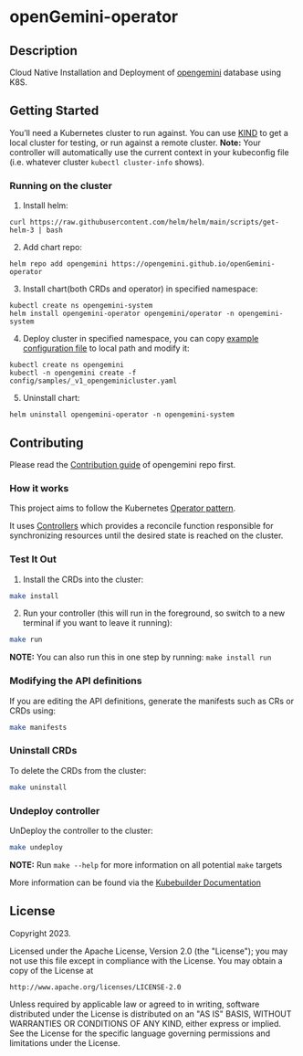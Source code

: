 # openGemini-operator

## Description
Cloud Native Installation and Deployment of [opengemini](https://github.com/openGemini/openGemini) database using K8S.

## Getting Started
You’ll need a Kubernetes cluster to run against. You can use [KIND](https://sigs.k8s.io/kind) to get a local cluster for testing, or run against a remote cluster.
**Note:** Your controller will automatically use the current context in your kubeconfig file (i.e. whatever cluster `kubectl cluster-info` shows).

### Running on the cluster

1. Install helm:

```
curl https://raw.githubusercontent.com/helm/helm/main/scripts/get-helm-3 | bash
```

2. Add chart repo:

```
helm repo add opengemini https://opengemini.github.io/openGemini-operator
```

3. Install chart(both CRDs and operator) in specified namespace:

```
kubectl create ns opengemini-system
helm install opengemini-operator opengemini/operator -n opengemini-system
```

4. Deploy cluster in specified namespace, you can copy [example configuration file](config/samples/_v1_opengeminicluster.yaml) to local path and modify it:

```
kubectl create ns opengemini
kubectl -n opengemini create -f config/samples/_v1_opengeminicluster.yaml
```

5. Uninstall chart:

```
helm uninstall opengemini-operator -n opengemini-system
```

## Contributing

Please read the [Contribution guide](https://github.com/openGemini/openGemini/blob/main/CONTRIBUTION.md) of opengemini repo first.

### How it works
This project aims to follow the Kubernetes [Operator pattern](https://kubernetes.io/docs/concepts/extend-kubernetes/operator/).

It uses [Controllers](https://kubernetes.io/docs/concepts/architecture/controller/)
which provides a reconcile function responsible for synchronizing resources until the desired state is reached on the cluster.

### Test It Out
1. Install the CRDs into the cluster:

```sh
make install
```

2. Run your controller (this will run in the foreground, so switch to a new terminal if you want to leave it running):

```sh
make run
```

**NOTE:** You can also run this in one step by running: `make install run`

### Modifying the API definitions
If you are editing the API definitions, generate the manifests such as CRs or CRDs using:

```sh
make manifests
```

### Uninstall CRDs
To delete the CRDs from the cluster:

```sh
make uninstall
```

### Undeploy controller
UnDeploy the controller to the cluster:

```sh
make undeploy
```

**NOTE:** Run `make --help` for more information on all potential `make` targets

More information can be found via the [Kubebuilder Documentation](https://book.kubebuilder.io/introduction.html)

## License

Copyright 2023.

Licensed under the Apache License, Version 2.0 (the "License");
you may not use this file except in compliance with the License.
You may obtain a copy of the License at

    http://www.apache.org/licenses/LICENSE-2.0

Unless required by applicable law or agreed to in writing, software
distributed under the License is distributed on an "AS IS" BASIS,
WITHOUT WARRANTIES OR CONDITIONS OF ANY KIND, either express or implied.
See the License for the specific language governing permissions and
limitations under the License.
